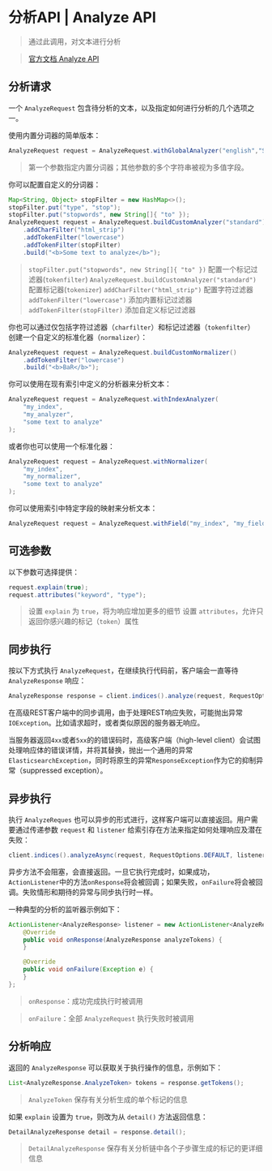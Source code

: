 # 分析API | Analyze API

> 通过此调用，对文本进行分析

> [官方文档 Analyze API](https://www.elastic.co/guide/en/elasticsearch/client/java-rest/current/java-rest-high-analyze.html)

## 分析请求

一个 `AnalyzeRequest` 包含待分析的文本，以及指定如何进行分析的几个选项之一。

使用内置分词器的简单版本：

```java
AnalyzeRequest request = AnalyzeRequest.withGlobalAnalyzer("english","Some text to analyze", "Some more text to analyze");
```

> 第一个参数指定内置分词器；其他参数的多个字符串被视为多值字段。

你可以配置自定义的分词器：

```java
Map<String, Object> stopFilter = new HashMap<>();
stopFilter.put("type", "stop");
stopFilter.put("stopwords", new String[]{ "to" });  
AnalyzeRequest request = AnalyzeRequest.buildCustomAnalyzer("standard")
    .addCharFilter("html_strip")
    .addTokenFilter("lowercase")
    .addTokenFilter(stopFilter)
    .build("<b>Some text to analyze</b>");
```

> `stopFilter.put("stopwords", new String[]{ "to" })` 配置一个标记过滤器(`tokenfilter`)
> `AnalyzeRequest.buildCustomAnalyzer("standard")` 配置标记器(`tokenizer`)
> `addCharFilter("html_strip")` 配置字符过滤器
> `addTokenFilter("lowercase")` 添加内置标记过滤器
> `addTokenFilter(stopFilter)` 添加自定义标记过滤器

你也可以通过仅包括字符过滤器（`charfilter`）和标记过滤器（`tokenfilter`） 创建一个自定义的标准化器（`normalizer`）：

```java
AnalyzeRequest request = AnalyzeRequest.buildCustomNormalizer()
    .addTokenFilter("lowercase")
    .build("<b>BaR</b>");
```

你可以使用在现有索引中定义的分析器来分析文本：

```java
AnalyzeRequest request = AnalyzeRequest.withIndexAnalyzer(
    "my_index",
    "my_analyzer",
    "some text to analyze"
);
```

或者你也可以使用一个标准化器：

```java
AnalyzeRequest request = AnalyzeRequest.withNormalizer(
    "my_index",
    "my_normalizer",
    "some text to analyze"
);
```

你可以使用索引中特定字段的映射来分析文本：

```java
AnalyzeRequest request = AnalyzeRequest.withField("my_index", "my_field", "some text to analyze");
```

## 可选参数

以下参数可选择提供：

```java
request.explain(true);
request.attributes("keyword", "type");
```

> 设置 `explain` 为 `true`，将为响应增加更多的细节
> 设置 `attributes`，允许只返回你感兴趣的标记（`token`）属性

## 同步执行

按以下方式执行 `AnalyzeRequest`，在继续执行代码前，客户端会一直等待 `AnalyzeResponse` 响应：

```java
AnalyzeResponse response = client.indices().analyze(request, RequestOptions.DEFAULT);
```

在高级REST客户端中的同步调用，由于处理REST响应失败，可能抛出异常`IOException`。比如请求超时，或者类似原因的服务器无响应。

当服务器返回`4xx`或者`5xx`的的错误码时，高级客户端（high-level client）会试图处理响应体的错误详情，并将其替换，抛出一个通用的异常`ElasticsearchException`，同时将原生的异常`ResponseException`作为它的抑制异常（suppressed exception）。

## 异步执行

执行 `AnalyzeReques` 也可以异步的形式进行，这样客户端可以直接返回。用户需要通过传递参数 `request` 和 `listener` 给索引存在方法来指定如何处理响应及潜在失败：

```java
client.indices().analyzeAsync(request, RequestOptions.DEFAULT, listener);
```

异步方法不会阻塞，会直接返回。一旦它执行完成时，如果成功，`ActionListener`中的方法`onResponse`将会被回调；如果失败，`onFailure`将会被回调。失败情形和期待的异常与同步执行时一样。

一种典型的分析的监听器示例如下：

```java
ActionListener<AnalyzeResponse> listener = new ActionListener<AnalyzeResponse>() {
    @Override
    public void onResponse(AnalyzeResponse analyzeTokens) {
    }

    @Override
    public void onFailure(Exception e) {
    }
};
```

> `onResponse`：成功完成执行时被调用

> `onFailure`：全部 `AnalyzeRequest` 执行失败时被调用

## 分析响应

返回的 `AnalyzeResponse` 可以获取关于执行操作的信息，示例如下：

```java
List<AnalyzeResponse.AnalyzeToken> tokens = response.getTokens();
```

> `AnalyzeToken` 保存有关分析生成的单个标记的信息

如果 `explain` 设置为 `true`，则改为从 `detail()` 方法返回信息：

```java
DetailAnalyzeResponse detail = response.detail();
```

> `DetailAnalyzeResponse` 保存有关分析链中各个子步骤生成的标记的更详细信息

